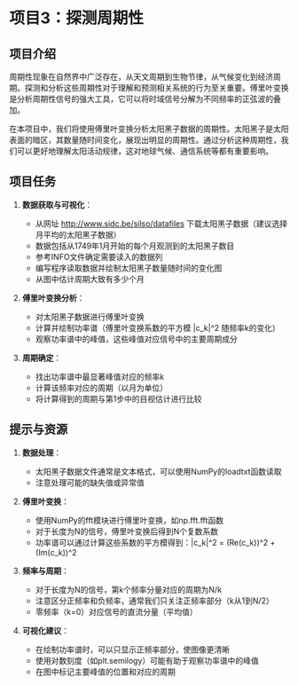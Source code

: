 # 项目3：探测周期性

## 项目介绍

周期性现象在自然界中广泛存在，从天文周期到生物节律，从气候变化到经济周期。探测和分析这些周期性对于理解和预测相关系统的行为至关重要。傅里叶变换是分析周期性信号的强大工具，它可以将时域信号分解为不同频率的正弦波的叠加。

在本项目中，我们将使用傅里叶变换分析太阳黑子数据的周期性。太阳黑子是太阳表面的暗区，其数量随时间变化，展现出明显的周期性。通过分析这种周期性，我们可以更好地理解太阳活动规律，这对地球气候、通信系统等都有重要影响。

## 项目任务

1. **数据获取与可视化**：
   - 从网址 http://www.sidc.be/silso/datafiles 下载太阳黑子数据（建议选择月平均的太阳黑子数据）
   - 数据包括从1749年1月开始的每个月观测到的太阳黑子数目
   - 参考INFO文件确定需要读入的数据列
   - 编写程序读取数据并绘制太阳黑子数量随时间的变化图
   - 从图中估计周期大致有多少个月

2. **傅里叶变换分析**：
   - 对太阳黑子数据进行傅里叶变换
   - 计算并绘制功率谱（傅里叶变换系数的平方模 |c_k|^2 随频率k的变化）
   - 观察功率谱中的峰值，这些峰值对应信号中的主要周期成分

3. **周期确定**：
   - 找出功率谱中最显著峰值对应的频率k
   - 计算该频率对应的周期（以月为单位）
   - 将计算得到的周期与第1步中的目视估计进行比较

## 提示与资源

1. **数据处理**：
   - 太阳黑子数据文件通常是文本格式，可以使用NumPy的loadtxt函数读取
   - 注意处理可能的缺失值或异常值

2. **傅里叶变换**：
   - 使用NumPy的fft模块进行傅里叶变换，如np.fft.fft函数
   - 对于长度为N的信号，傅里叶变换后得到N个复数系数
   - 功率谱可以通过计算这些系数的平方模得到：|c_k|^2 = (Re(c_k))^2 + (Im(c_k))^2

3. **频率与周期**：
   - 对于长度为N的信号，第k个频率分量对应的周期为N/k
   - 注意区分正频率和负频率，通常我们只关注正频率部分（k从1到N/2）
   - 零频率（k=0）对应信号的直流分量（平均值）

4. **可视化建议**：
   - 在绘制功率谱时，可以只显示正频率部分，使图像更清晰
   - 使用对数刻度（如plt.semilogy）可能有助于观察功率谱中的峰值
   - 在图中标记主要峰值的位置和对应的周期